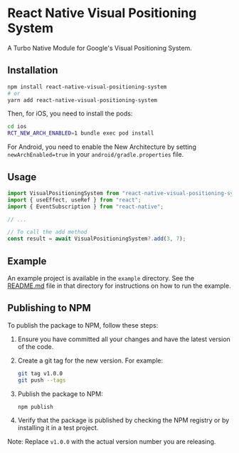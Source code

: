 # React Native Visual Positioning System

A Turbo Native Module for Google's Visual Positioning System.

## Installation

```sh
npm install react-native-visual-positioning-system
# or
yarn add react-native-visual-positioning-system
```

Then, for iOS, you need to install the pods:

```sh
cd ios
RCT_NEW_ARCH_ENABLED=1 bundle exec pod install
```

For Android, you need to enable the New Architecture by setting
`newArchEnabled=true` in your `android/gradle.properties` file.

## Usage

```javascript
import VisualPositioningSystem from "react-native-visual-positioning-system";
import { useEffect, useRef } from "react";
import { EventSubscription } from "react-native";

// ...

// To call the add method
const result = await VisualPositioningSystem?.add(3, 7);
```

## Example

An example project is available in the `example` directory. See the
[README.md](./example/README.md) file in that directory for instructions on how
to run the example.

## Publishing to NPM

To publish the package to NPM, follow these steps:

1. Ensure you have committed all your changes and have the latest version of the
   code.
2. Create a git tag for the new version. For example:

   ```sh
   git tag v1.0.0
   git push --tags
   ```

3. Publish the package to NPM:

   ```sh
   npm publish
   ```

4. Verify that the package is published by checking the NPM registry or by
   installing it in a test project.

Note: Replace `v1.0.0` with the actual version number you are releasing.
